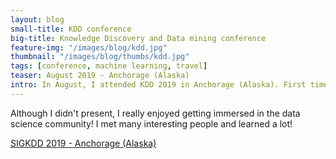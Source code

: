 ```yaml
---
layout: blog
small-title: KDD conference
big-title: Knowledge Discovery and Data mining conference
feature-img: "/images/blog/kdd.jpg"
thumbnail: "/images/blog/thumbs/kdd.jpg"
tags: [conference, machine learning, travel]
teaser: August 2019 - Anchorage (Alaska)
intro: In August, I attended KDD 2019 in Anchorage (Alaska). First time at KDD!
---
```



Although I didn't present, I really enjoyed getting immersed in the data science community! I met many interesting people and learned a lot!

[SIGKDD 2019 - Anchorage (Alaska)](https://www.kdd.org/kdd2019/)


